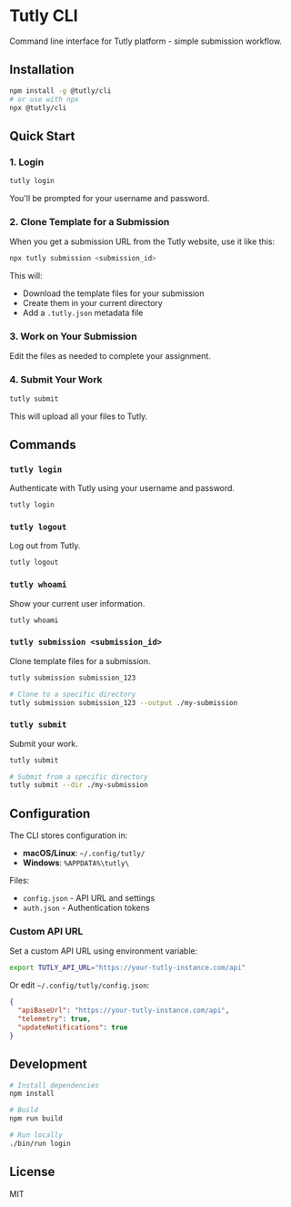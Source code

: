 # Tutly CLI

Command line interface for Tutly platform - simple submission workflow.

## Installation

```bash
npm install -g @tutly/cli
# or use with npx
npx @tutly/cli
```

## Quick Start

### 1. Login

```bash
tutly login
```

You'll be prompted for your username and password.

### 2. Clone Template for a Submission

When you get a submission URL from the Tutly website, use it like this:

```bash
npx tutly submission <submission_id>
```

This will:
- Download the template files for your submission
- Create them in your current directory
- Add a `.tutly.json` metadata file

### 3. Work on Your Submission

Edit the files as needed to complete your assignment.

### 4. Submit Your Work

```bash
tutly submit
```

This will upload all your files to Tutly.

## Commands

### `tutly login`

Authenticate with Tutly using your username and password.

```bash
tutly login
```

### `tutly logout`

Log out from Tutly.

```bash
tutly logout
```

### `tutly whoami`

Show your current user information.

```bash
tutly whoami
```

### `tutly submission <submission_id>`

Clone template files for a submission.

```bash
tutly submission submission_123

# Clone to a specific directory
tutly submission submission_123 --output ./my-submission
```

### `tutly submit`

Submit your work.

```bash
tutly submit

# Submit from a specific directory
tutly submit --dir ./my-submission
```

## Configuration

The CLI stores configuration in:
- **macOS/Linux**: `~/.config/tutly/`
- **Windows**: `%APPDATA%\tutly\`

Files:
- `config.json` - API URL and settings
- `auth.json` - Authentication tokens

### Custom API URL

Set a custom API URL using environment variable:

```bash
export TUTLY_API_URL="https://your-tutly-instance.com/api"
```

Or edit `~/.config/tutly/config.json`:

```json
{
  "apiBaseUrl": "https://your-tutly-instance.com/api",
  "telemetry": true,
  "updateNotifications": true
}
```

## Development

```bash
# Install dependencies
npm install

# Build
npm run build

# Run locally
./bin/run login
```

## License

MIT
